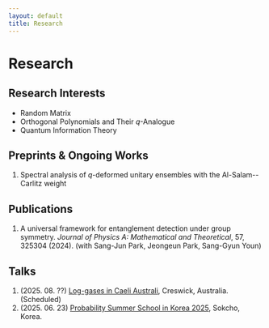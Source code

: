 ```yaml
---
layout: default
title: Research
---
```


# Research

## Research Interests
- Random Matrix
- Orthogonal Polynomials and Their $q$-Analogue
- Quantum Information Theory

## Preprints & Ongoing Works
1. Spectral analysis of $q$-deformed unitary ensembles with the Al-Salam--Carlitz weight
## Publications
1. A universal framework for entanglement detection under group symmetry. *Journal of Physics A: Mathematical and Theoretical*, 57, 325304 (2024). (with Sang-Jun Park, Jeongeun Park, Sang-Gyun Youn) 

## Talks
1. (2025. 08. ??) [Log-gases in Caeli Australi](https://lica2025.github.io/), Creswick, Australia. (Scheduled)
2. (2025. 06. 23) [Probability Summer School in Korea 2025](https://sites.google.com/view/pssk2025/home?authuser=0), Sokcho, Korea.
